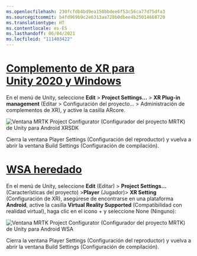 ```yaml
---
ms.openlocfilehash: 230fcfdb4bd9ea158bbdee6f53c56ca77d75dfa3
ms.sourcegitcommit: b4fd969b9c2e6313aa728b0dbee4b25014668720
ms.translationtype: HT
ms.contentlocale: es-ES
ms.lasthandoff: 06/04/2021
ms.locfileid: "111403422"
---
```

# <a name="unity-2020--windows-xr-plugin"></a>[Complemento de XR para Unity 2020 y Windows](#tab/winxr)

En el menú de Unity, seleccione **Edit** > **Project Settings...**  > **XR Plug-in management** (Editar > Configuración del proyecto… > Administración de complementos de XR), y active la casilla ARcore.

![Ventana MRTK Project Configurator (Configurador del proyecto MRTK) de Unity para Android XRSDK](../images/mr-learning-asa/asa-05-section3-step1-2-1-XRSDK-android.png)

Cierra la ventana Player Settings (Configuración del reproductor) y vuelva a abrir la ventana Build Settings (Configuración de compilación).

# <a name="legacy-wsa"></a>[WSA heredado](#tab/wsa)

En el menú de Unity, seleccione **Edit** (Editar)  > **Project Settings...** (Características del proyecto)  >**Player** (Jugador)> **XR Setting** (Configuración de XR), asegúrese de encontrarse en una plataforma **Android**, active la casilla **Virtual Reality Supported** (Compatibilidad con realidad virtual), haga clic en el icono + y seleccione None (Ninguno):

![Ventana MRTK Project Configurator (Configurador del proyecto MRTK) de Unity para Android WSA](../images/mr-learning-asa/asa-05-section3-step1-2-1-Legacy.PNG)

Cierra la ventana Player Settings (Configuración del reproductor) y vuelva a abrir la ventana Build Settings (Configuración de compilación).
